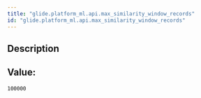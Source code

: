 ```yaml
---
title: "glide.platform_ml.api.max_similarity_window_records"
id: "glide.platform_ml.api.max_similarity_window_records"
---
```

## Description



## Value: 
```
100000
```